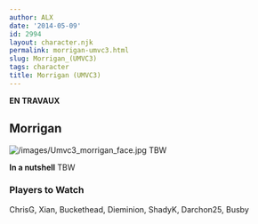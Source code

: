 ```yaml
---
author: ALX
date: '2014-05-09'
id: 2994
layout: character.njk
permalink: morrigan-umvc3.html
slug: Morrigan_(UMVC3)
tags: character
title: Morrigan (UMVC3)
---
```


**EN TRAVAUX**

## Morrigan

![](/images/Umvc3_morrigan_face.jpg "/images/Umvc3_morrigan_face.jpg")
TBW

**In a nutshell** TBW

### Players to Watch

ChrisG, Xian, Buckethead, Dieminion, ShadyK, Darchon25, Busby